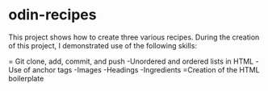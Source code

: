 # odin-recipes
This project shows how to create three various recipes. During the creation of this project, I demonstrated use of the following skills:

= Git clone, add, commit, and push
-Unordered and ordered lists in HTML
-Use of anchor tags 
-Images
-Headings
-Ingredients
=Creation of the HTML boilerplate


